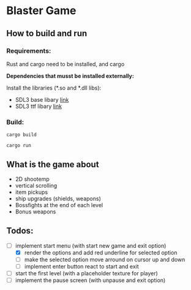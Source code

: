 # Blaster Game
## How to build and run

### Requirements:

Rust and cargo need to be installed, and cargo

**Dependencies that musst be installed externally:**

Install the libraries (*.so and *.dll libs):

- SDL3 base libary [link](https://www.libsdl.org/) 
- SDL3 ttf libary [link](https://github.com/libsdl-org/SDL_ttf)


### Build:

```
cargo build
```

```
cargo run
```


## What is the game about

- 2D shootemp
- vertical scrolling
- item pickups
- ship upgrades (shields, weapons)
- Bossfights at the end of each level
- Bonus weapons


## Todos:

- [ ] implement start menu (with start new game and exit option)
  - [x] render the options and add red underline for selected option
  - [ ] make the selected option move arround on cursor up and down
  - [ ] implement enter button react to start and exit
- [ ] start the first level (with a placeholder texture for player)
- [ ] implement the pause screen (with unpause and exit option)
